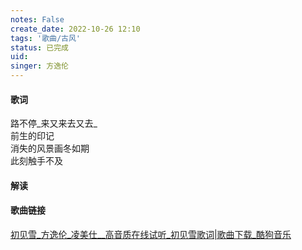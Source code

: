 ```yaml
---
notes: False
create_date: 2022-10-26 12:10 
tags: '歌曲/古风'
status: 已完成 
uid: 
singer: 方逸伦
---
```


#### 歌词

路不停_来又来去又去_  
前生的印记  
消失的风景画冬如期  
此刻触手不及 

#### 解读

#### 歌曲链接

[初见雪_方逸伦_凌美仕__高音质在线试听_初见雪歌词|歌曲下载_酷狗音乐](https://www.kugou.com/mixsong/3og9i990.html?frombaidu#hash=092EA54E9B6D8E9706D8A459DB79FCB6&album_id=30563794&album_audio_id=222468129)
